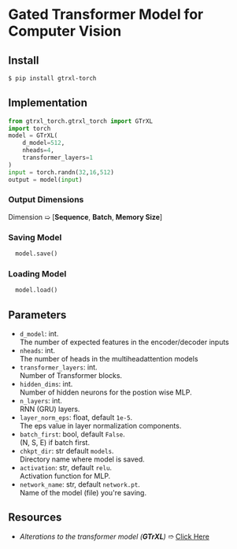 # Gated Transformer Model for Computer Vision

## Install
```bash
$ pip install gtrxl-torch
```

## Implementation
```python
from gtrxl_torch.gtrxl_torch import GTrXL
import torch
model = GTrXL(
    d_model=512,
    nheads=4,
    transformer_layers=1
)
input = torch.randn(32,16,512)
output = model(input)
```

### Output Dimensions
   Dimension ➯ [**Sequence**, **Batch**, **Memory Size**]
### Saving Model
```python
  model.save()
```
### Loading Model
```python
  model.load()
```

## Parameters
- `d_model`: int.  
The number of expected features in the encoder/decoder inputs
- `nheads`: int.  
The number of heads in the multiheadattention models 
- `transformer_layers`: int.  
Number of Transformer blocks.
- `hidden_dims`: int.  
Number of hidden neurons for the postion wise MLP. 
- `n_layers`: int.  
RNN (GRU) layers. 
- `layer_norm_eps`: float, default `1e-5`.  
The eps value in layer normalization components. 
- `batch_first`: bool, default `False`.  
(N, S, E) if batch first.
- `chkpt_dir`: str  default `models`.  
Directory name where model is saved.
- `activation`: str, default `relu`.  
Activation function for MLP.
- `network_name`: str, default `network.pt`.  
Name of the model (file) you're saving.


## Resources
- *Alterations to the transformer model (**GTrXL**)* ➱ [Click Here](https://arxiv.org/abs/1910.06764)

